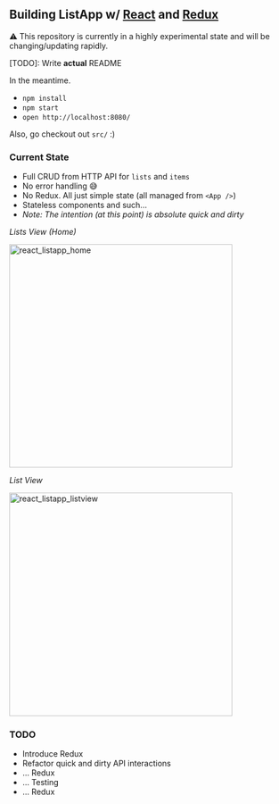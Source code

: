 ## Building ListApp w/ [React](https://facebook.github.io/react/) and [Redux](http://redux.js.org/)

:warning: This repository is currently in a highly experimental state and will be changing/updating rapidly.

[TODO]: Write **actual** README

In the meantime.

- `npm install`
- `npm start`
- `open http://localhost:8080/`

Also, go checkout out `src/` :)

### Current State

- Full CRUD from HTTP API for `lists` and `items`
- No error handling :sweat_smile:
- No Redux. All just simple state (all managed from `<App />`)
- Stateless components and such...
- _Note: The intention (at this point) is absolute quick and dirty_

*Lists View (Home)*

<img width="400" alt="react_listapp_home" src="https://cloud.githubusercontent.com/assets/1240178/12118723/4d27a606-b385-11e5-9c3c-c2163691cfd0.png">

*List View*

<img width="400" alt="react_listapp_listview" src="https://cloud.githubusercontent.com/assets/1240178/12118724/4d27f6ba-b385-11e5-9150-1f7ae8c4aaf2.png">


### TODO
- Introduce Redux
- Refactor quick and dirty API interactions
- ... Redux
- ... Testing
- ... Redux
